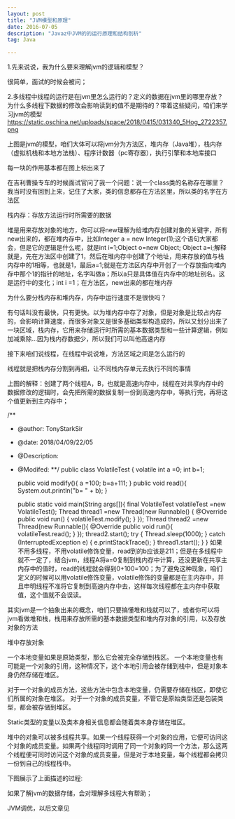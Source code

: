 ```yaml
---
layout: post
title: "JVM模型和原理"
date: 2016-07-05 
description: "Javaz中JVM的的运行原理和结构剖析"
tag: Java

---     
```

1.先来说说，我为什么要来理解jvm的逻辑和模型？

很简单，面试的时候会被问；

2.多线程中线程的运行是在jvm里怎么运行的？定义的数据在jvm里的哪里存放？为什么多线程下数据的修改会影响读到的值不是期待的？带着这些疑问，咱们来学习jvm的模型
https://static.oschina.net/uploads/space/2018/0415/031340_5Hog_2722357.png

上图是jvm的模型，咱们大体可以将jvm分为方法区，堆内存（Java堆），栈内存（虚拟机栈和本地方法栈）、程序计数器（pc寄存器），执行引擎和本地库接口

每一块的作用基本都在图上标出来了

在吉利曹操专车的时候面试官问了我一个问题：说一个class类的名称存在哪里？我当时没有回到上来，记住了大家，类的信息都存在方法区里，所以类的名字在方法区

栈内存：存放方法运行时所需要的数据

堆是用来存放对象的地方，你可以将new理解为给堆内存创建对象的关键字，所有new出来的，都在堆内存中，比如Integer a = new Integer(1);这个语句大家都会，但是它的逻辑是什么呢，就是int i=1;Object o=new Object; Object a=i;解释就是，先在方法区中创建了1，然后在堆内存中创建了个地址，用来存放的值与栈内存中的1相等，也就是1，最后a=1;就是在方法区内存中开创了一个存放指向堆内存中那个1的指针的地址，名字叫做a；所以a只是具体值在内存中的地址别名。这是运行中的变化；int i =1；在方法区，new出来的都在堆内存

为什么要分栈内存和堆内存，内存中运行速度不是很快吗？

有句话叫没有最快，只有更快。以为堆内存中存了对象，但是对象是比较占内存的，会影响计算速度，而很多对象又是很多基础类型构造成的，所以又划分出来了一块区域，栈内存，它用来存储运行时所需的基本数据类型和一些计算逻辑，例如加减乘除…因为栈内存数据少，所以我们可以叫他高速内存

接下来咱们说线程，在线程中说说堆，方法区域之间是怎么运行的



线程就是把栈内存分割到再细，让不同栈内存单元去执行不同的事情

上图的解释：创建了两个线程A，B，也就是高速内存中，线程在对共享内存中的数据修改的逻辑时，会先把所需的数据复制一份到高速内存中，等执行完，再将这个值更新到主内存中；

/**
 * @author: TonyStarkSir
 * @date: 2018/04/09/22/05
 * @Description:
 * @Modifed:
 **/
public class VolatileTest {
    volatile int a =0;
    int b=1;

    public void  modify(){
        a =100;
        b=a+111;
    }
    public void read(){
        System.out.println("b= " + b);
    }

    public static void main(String args[]){
        final VolatileTest volatileTest =new VolatileTest();
        Thread thread1 =new Thread(new Runnable() {
            @Override
            public void run() {
                volatileTest.modify();
            }
        });
        Thread thread2 =new Thread(new Runnable(){
            @Override
            public void run(){
                volatileTest.read();
            }
        });
        thread2.start();
        try {
            Thread.sleep(1000);
        } catch (InterruptedException e) {
            e.printStackTrace();
        }
        thread1.start();
    }
}
如果不用多线程，不用volatile修饰变量，read到的b应该是211；但是在多线程中就不一定了，结合jvm，线程A将a=0复制到栈内存中计算，还没更新在共享主内存中的值时，read的线程就会得到0+100=100；为了避免这种现象，咱们定义的时候可以用volatile修饰变量，volatile修饰的变量都是在主内存中，并且申明线程不准将它复制到高速内存中去，这样每次线程都在主内存中获取值，这个值就不会误读。

其实jvm是一个抽象出来的概念，咱们只要搞懂堆和栈就可以了，或者你可以将jvm看做堆和栈，栈用来存放所需的基本数据类型和堆内存对象的引用，以及存放对象的方法

堆中存放对象



一个本地变量如果是原始类型，那么它会被完全存储到栈区。 
一个本地变量也有可能是一个对象的引用，这种情况下，这个本地引用会被存储到栈中，但是对象本身仍然存储在堆区。

对于一个对象的成员方法，这些方法中包含本地变量，仍需要存储在栈区，即使它们所属的对象在堆区。 
对于一个对象的成员变量，不管它是原始类型还是包装类型，都会被存储到堆区。

Static类型的变量以及类本身相关信息都会随着类本身存储在堆区。

堆中的对象可以被多线程共享。如果一个线程获得一个对象的应用，它便可访问这个对象的成员变量。如果两个线程同时调用了同一个对象的同一个方法，那么这两个线程便可同时访问这个对象的成员变量，但是对于本地变量，每个线程都会拷贝一份到自己的线程栈中。

下图展示了上面描述的过程: 



如果了解jvm的数据存储，会对理解多线程大有帮助；

JVM调优，以后文章见

